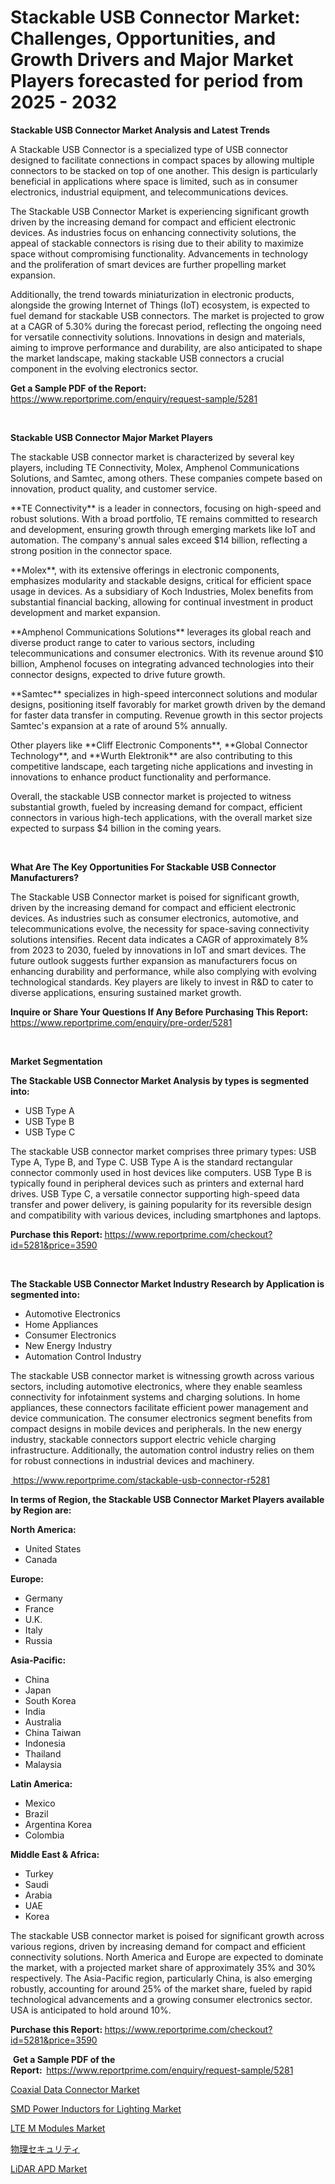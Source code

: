 <p><h1>Stackable USB Connector Market: Challenges, Opportunities, and Growth Drivers and Major Market Players forecasted for period from 2025 - 2032</h1></p><p><strong>Stackable USB Connector Market Analysis and Latest Trends</strong></p>
<p><p>A Stackable USB Connector is a specialized type of USB connector designed to facilitate connections in compact spaces by allowing multiple connectors to be stacked on top of one another. This design is particularly beneficial in applications where space is limited, such as in consumer electronics, industrial equipment, and telecommunications devices.</p><p>The Stackable USB Connector Market is experiencing significant growth driven by the increasing demand for compact and efficient electronic devices. As industries focus on enhancing connectivity solutions, the appeal of stackable connectors is rising due to their ability to maximize space without compromising functionality. Advancements in technology and the proliferation of smart devices are further propelling market expansion.</p><p>Additionally, the trend towards miniaturization in electronic products, alongside the growing Internet of Things (IoT) ecosystem, is expected to fuel demand for stackable USB connectors. The market is projected to grow at a CAGR of 5.30% during the forecast period, reflecting the ongoing need for versatile connectivity solutions. Innovations in design and materials, aiming to improve performance and durability, are also anticipated to shape the market landscape, making stackable USB connectors a crucial component in the evolving electronics sector.</p></p>
<p><strong>Get a Sample PDF of the Report:&nbsp;</strong> <a href="https://www.reportprime.com/enquiry/request-sample/5281?utm_campaign=48&utm_medium=2&utm_source=Github&utm_content=ia&utm_term=19032025&utm_id=stackable-usb-connector">https://www.reportprime.com/enquiry/request-sample/5281</a></p>
<p>&nbsp;</p>
<p><strong>Stackable USB Connector Major Market Players</strong></p>
<p><p>The stackable USB connector market is characterized by several key players, including TE Connectivity, Molex, Amphenol Communications Solutions, and Samtec, among others. These companies compete based on innovation, product quality, and customer service.</p><p>**TE Connectivity** is a leader in connectors, focusing on high-speed and robust solutions. With a broad portfolio, TE remains committed to research and development, ensuring growth through emerging markets like IoT and automation. The company's annual sales exceed $14 billion, reflecting a strong position in the connector space.</p><p>**Molex**, with its extensive offerings in electronic components, emphasizes modularity and stackable designs, critical for efficient space usage in devices. As a subsidiary of Koch Industries, Molex benefits from substantial financial backing, allowing for continual investment in product development and market expansion.</p><p>**Amphenol Communications Solutions** leverages its global reach and diverse product range to cater to various sectors, including telecommunications and consumer electronics. With its revenue around $10 billion, Amphenol focuses on integrating advanced technologies into their connector designs, expected to drive future growth.</p><p>**Samtec** specializes in high-speed interconnect solutions and modular designs, positioning itself favorably for market growth driven by the demand for faster data transfer in computing. Revenue growth in this sector projects Samtec's expansion at a rate of around 5% annually.</p><p>Other players like **Cliff Electronic Components**, **Global Connector Technology**, and **Wurth Elektronik** are also contributing to this competitive landscape, each targeting niche applications and investing in innovations to enhance product functionality and performance.</p><p>Overall, the stackable USB connector market is projected to witness substantial growth, fueled by increasing demand for compact, efficient connectors in various high-tech applications, with the overall market size expected to surpass $4 billion in the coming years.</p></p>
<p>&nbsp;</p>
<p><strong>What Are The Key Opportunities For Stackable USB Connector Manufacturers?</strong></p>
<p><p>The Stackable USB Connector market is poised for significant growth, driven by the increasing demand for compact and efficient electronic devices. As industries such as consumer electronics, automotive, and telecommunications evolve, the necessity for space-saving connectivity solutions intensifies. Recent data indicates a CAGR of approximately 8% from 2023 to 2030, fueled by innovations in IoT and smart devices. The future outlook suggests further expansion as manufacturers focus on enhancing durability and performance, while also complying with evolving technological standards. Key players are likely to invest in R&D to cater to diverse applications, ensuring sustained market growth.</p></p>
<p><strong>Inquire or Share Your Questions If Any Before Purchasing This Report:</strong> <a href="https://www.reportprime.com/enquiry/pre-order/5281?utm_campaign=48&utm_medium=2&utm_source=Github&utm_content=ia&utm_term=19032025&utm_id=stackable-usb-connector">https://www.reportprime.com/enquiry/pre-order/5281</a></p>
<p>&nbsp;</p>
<p><strong>Market Segmentation</strong></p>
<p><strong>The Stackable USB Connector Market Analysis by types is segmented into:</strong></p>
<p><ul><li>USB Type A</li><li>USB Type B</li><li>USB Type C</li></ul></p>
<p><p>The stackable USB connector market comprises three primary types: USB Type A, Type B, and Type C. USB Type A is the standard rectangular connector commonly used in host devices like computers. USB Type B is typically found in peripheral devices such as printers and external hard drives. USB Type C, a versatile connector supporting high-speed data transfer and power delivery, is gaining popularity for its reversible design and compatibility with various devices, including smartphones and laptops.</p></p>
<p><strong>Purchase this Report:&nbsp;</strong><a href="https://www.reportprime.com/checkout?id=5281&price=3590&utm_campaign=48&utm_medium=2&utm_source=Github&utm_content=ia&utm_term=19032025&utm_id=stackable-usb-connector">https://www.reportprime.com/checkout?id=5281&price=3590</a></p>
<p>&nbsp;</p>
<p><strong>The Stackable USB Connector Market Industry Research by Application is segmented into:</strong></p>
<p><ul><li>Automotive Electronics</li><li>Home Appliances</li><li>Consumer Electronics</li><li>New Energy Industry</li><li>Automation Control Industry</li></ul></p>
<p><p>The stackable USB connector market is witnessing growth across various sectors, including automotive electronics, where they enable seamless connectivity for infotainment systems and charging solutions. In home appliances, these connectors facilitate efficient power management and device communication. The consumer electronics segment benefits from compact designs in mobile devices and peripherals. In the new energy industry, stackable connectors support electric vehicle charging infrastructure. Additionally, the automation control industry relies on them for robust connections in industrial devices and machinery.</p></p>
<p><a href="https://www.reportprime.com/stackable-usb-connector-r5281?utm_campaign=48&utm_medium=2&utm_source=Github&utm_content=ia&utm_term=19032025&utm_id=stackable-usb-connector">&nbsp;https://www.reportprime.com/stackable-usb-connector-r5281</a></p>
<p><strong>In terms of Region, the Stackable USB Connector Market Players available by Region are:</strong></p>
<p>
    <p> <strong> North America: </strong>
        <ul>
            <li>United States</li>
            <li>Canada</li>
        </ul>
        </p> 
    <p> <strong> Europe: </strong>
        <ul>
            <li>Germany</li>
            <li>France</li>
            <li>U.K.</li>
            <li>Italy</li>
            <li>Russia</li>
        </ul>
        </p> 
    <p> <strong> Asia-Pacific: </strong>
        <ul>
            <li>China</li>
            <li>Japan</li>
            <li>South Korea</li>
            <li>India</li>
            <li>Australia</li>
            <li>China Taiwan</li>
            <li>Indonesia</li>
            <li>Thailand</li>
            <li>Malaysia</li>
        </ul>
        </p> 
    <p> <strong> Latin America: </strong>
        <ul>
            <li>Mexico</li>
            <li>Brazil</li>
            <li>Argentina Korea</li>
            <li>Colombia</li>
        </ul>
        </p> 
    <p> <strong> Middle East & Africa: </strong>
        <ul>
            <li>Turkey</li>
            <li>Saudi</li>
            <li>Arabia</li>
            <li>UAE</li>
            <li>Korea</li>
        </ul>
    </p>
    </p>
<p><p>The stackable USB connector market is poised for significant growth across various regions, driven by increasing demand for compact and efficient connectivity solutions. North America and Europe are expected to dominate the market, with a projected market share of approximately 35% and 30% respectively. The Asia-Pacific region, particularly China, is also emerging robustly, accounting for around 25% of the market share, fueled by rapid technological advancements and a growing consumer electronics sector. USA is anticipated to hold around 10%.</p></p>
<p><strong>Purchase this Report: </strong><a href="https://www.reportprime.com/checkout?id=5281&price=3590&utm_campaign=48&utm_medium=2&utm_source=Github&utm_content=ia&utm_term=19032025&utm_id=stackable-usb-connector">https://www.reportprime.com/checkout?id=5281&price=3590</a></p>
<p>&nbsp;<strong>Get a Sample PDF of the Report:&nbsp;&nbsp;</strong><a href="https://www.reportprime.com/enquiry/request-sample/5281?utm_campaign=48&utm_medium=2&utm_source=Github&utm_content=ia&utm_term=19032025&utm_id=stackable-usb-connector">https://www.reportprime.com/enquiry/request-sample/5281</a></p>
<p><strong></strong></p>
<p><p><a href="https://github.com/berkemiars2j/Market-Research-Report-List-1/blob/main/coaxial-data-connector-market.md?utm_campaign=48&utm_medium=2&utm_source=Github&utm_content=ia&utm_term=19032025&utm_id=stackable-usb-connector">Coaxial Data Connector Market</a></p><p><a href="https://github.com/lalkobrinarb/Market-Research-Report-List-1/blob/main/smd-power-inductors-for-lighting-market.md?utm_campaign=48&utm_medium=2&utm_source=Github&utm_content=ia&utm_term=19032025&utm_id=stackable-usb-connector">SMD Power Inductors for Lighting Market</a></p><p><a href="https://github.com/variothonia/Market-Research-Report-List-1/blob/main/lte-m-modules-market.md?utm_campaign=48&utm_medium=2&utm_source=Github&utm_content=ia&utm_term=19032025&utm_id=stackable-usb-connector">LTE M Modules Market</a></p><p><a href="https://github.com/lababdou/Market-Research-Report-List-7/blob/main/628640547323.md?utm_campaign=48&utm_medium=2&utm_source=Github&utm_content=ia&utm_term=19032025&utm_id=stackable-usb-connector">物理セキュリティ</a></p><p><a href="https://github.com/hutchkloor4x/Market-Research-Report-List-1/blob/main/lidar-apd-market.md?utm_campaign=48&utm_medium=2&utm_source=Github&utm_content=ia&utm_term=19032025&utm_id=stackable-usb-connector">LiDAR APD Market</a></p></p>